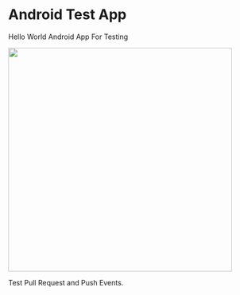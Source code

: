 Android Test App
===================

Hello World Android App For Testing

<img src="http://i.imgur.com/dio0DXF.png" width="450" />

Test Pull Request and Push Events.
